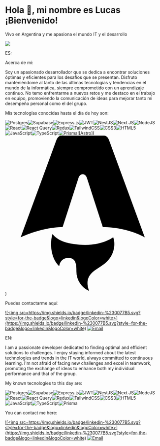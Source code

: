 <h1>Hola 👋, mi nombre es Lucas ¡Bienvenido!</h1>

<p>Vivo en Argentina y me apasiona el mundo IT y el desarrollo</p>

![](https://github.com/Lucas-Ledesma/icons-gif/blob/main/21116158daaeb1459b4ec0758505e1ad.gif)


ES:

Acerca de mi:

Soy un apasionado desarrollador que se dedica a encontrar soluciones óptimas y eficientes para los desafíos que se presentan. Disfruto manteniéndome al tanto de las últimas tecnologías y tendencias en el mundo de la informática, siempre comprometido con un aprendizaje continuo. No temo enfrentarme a nuevos retos y me destaco en el trabajo en equipo, promoviendo la comunicación de ideas para mejorar tanto mi desempeño personal como el del grupo.

Mis tecnologías conocidas hasta el día de hoy son: 

![Postgres](https://img.shields.io/badge/postgres-%23316192.svg?style=for-the-badge&logo=postgresql&logoColor=white)![Supabase](https://img.shields.io/badge/Supabase-3ECF8E?style=for-the-badge&logo=supabase&logoColor=white)![Express.js](https://img.shields.io/badge/express.js-%23404d59.svg?style=for-the-badge&logo=express&logoColor=%2361DAFB)![JWT](https://img.shields.io/badge/JWT-black?style=for-the-badge&logo=JSON%20web%20tokens)![NestJS](https://img.shields.io/badge/nestjs-%23E0234E.svg?style=for-the-badge&logo=nestjs&logoColor=white)![Next JS](https://img.shields.io/badge/Next-black?style=for-the-badge&logo=next.js&logoColor=white)![NodeJS](https://img.shields.io/badge/node.js-6DA55F?style=for-the-badge&logo=node.js&logoColor=white)![React](https://img.shields.io/badge/react-%2320232a.svg?style=for-the-badge&logo=react&logoColor=%2361DAFB)![React Query](https://img.shields.io/badge/-React%20Query-FF4154?style=for-the-badge&logo=react%20query&logoColor=white)![Redux](https://img.shields.io/badge/redux-%23593d88.svg?style=for-the-badge&logo=redux&logoColor=white)![TailwindCSS](https://img.shields.io/badge/tailwindcss-%2338B2AC.svg?style=for-the-badge&logo=tailwind-css&logoColor=white)![CSS3](https://img.shields.io/badge/css3-%231572B6.svg?style=for-the-badge&logo=css3&logoColor=white)![HTML5](https://img.shields.io/badge/html5-%23E34F26.svg?style=for-the-badge&logo=html5&logoColor=white)![JavaScript](https://img.shields.io/badge/javascript-%23323330.svg?style=for-the-badge&logo=javascript&logoColor=%23F7DF1E)![TypeScript](https://img.shields.io/badge/typescript-%23007ACC.svg?style=for-the-badge&logo=typescript&logoColor=white)![Prisma](https://img.shields.io/badge/Prisma-3982CE?style=for-the-badge&logo=Prisma&logoColor=white)![Astro](<svg role="img" viewBox="0 0 24 24" xmlns="http://www.w3.org/2000/svg"><title>Astro</title><path d="M8.358 20.162c-1.186-1.07-1.532-3.316-1.038-4.944.856 1.026 2.043 1.352 3.272 1.535 1.897.283 3.76.177 5.522-.678.202-.098.388-.229.608-.36.166.473.209.95.151 1.437-.14 1.185-.738 2.1-1.688 2.794-.38.277-.782.525-1.175.787-1.205.804-1.531 1.747-1.078 3.119l.044.148a3.158 3.158 0 0 1-1.407-1.188 3.31 3.31 0 0 1-.544-1.815c-.004-.32-.004-.642-.048-.958-.106-.769-.472-1.113-1.161-1.133-.707-.02-1.267.411-1.415 1.09-.012.053-.028.104-.045.165h.002zm-5.961-4.445s3.24-1.575 6.49-1.575l2.451-7.565c.092-.366.36-.614.662-.614.302 0 .57.248.662.614l2.45 7.565c3.85 0 6.491 1.575 6.491 1.575L16.088.727C15.93.285 15.663 0 15.303 0H8.697c-.36 0-.615.285-.784.727l-5.516 14.99z"/></svg>)

Puedes contactarme aquí:

<a href=https://www.linkedin.com/in/lucas-fidel-ledesma>![<img src=https://img.shields.io/badge/linkedin-%230077B5.svg?style=for-the-badge&logo=linkedin&logoColor=white>](https://img.shields.io/badge/linkedin-%230077B5.svg?style=for-the-badge&logo=linkedin&logoColor=white)<a> [![Email](https://img.shields.io/badge/email-%23D14836.svg?style=for-the-badge&logo=gmail&logoColor=white)](mailto:lucasfidel99@gmail.com) 

EN:

I am a passionate developer dedicated to finding optimal and efficient solutions to challenges. I enjoy staying informed about the latest technologies and trends in the IT world, always committed to continuous learning. I'm not afraid of facing new challenges and excel in teamwork, promoting the exchange of ideas to enhance both my individual performance and that of the group.

My known tecnologies to this day are:

![Postgres](https://img.shields.io/badge/postgres-%23316192.svg?style=for-the-badge&logo=postgresql&logoColor=white)![Supabase](https://img.shields.io/badge/Supabase-3ECF8E?style=for-the-badge&logo=supabase&logoColor=white)![Express.js](https://img.shields.io/badge/express.js-%23404d59.svg?style=for-the-badge&logo=express&logoColor=%2361DAFB)![JWT](https://img.shields.io/badge/JWT-black?style=for-the-badge&logo=JSON%20web%20tokens)![NestJS](https://img.shields.io/badge/nestjs-%23E0234E.svg?style=for-the-badge&logo=nestjs&logoColor=white)![Next JS](https://img.shields.io/badge/Next-black?style=for-the-badge&logo=next.js&logoColor=white)![NodeJS](https://img.shields.io/badge/node.js-6DA55F?style=for-the-badge&logo=node.js&logoColor=white)![React](https://img.shields.io/badge/react-%2320232a.svg?style=for-the-badge&logo=react&logoColor=%2361DAFB)![React Query](https://img.shields.io/badge/-React%20Query-FF4154?style=for-the-badge&logo=react%20query&logoColor=white)![Redux](https://img.shields.io/badge/redux-%23593d88.svg?style=for-the-badge&logo=redux&logoColor=white)![TailwindCSS](https://img.shields.io/badge/tailwindcss-%2338B2AC.svg?style=for-the-badge&logo=tailwind-css&logoColor=white)![CSS3](https://img.shields.io/badge/css3-%231572B6.svg?style=for-the-badge&logo=css3&logoColor=white)![HTML5](https://img.shields.io/badge/html5-%23E34F26.svg?style=for-the-badge&logo=html5&logoColor=white)![JavaScript](https://img.shields.io/badge/javascript-%23323330.svg?style=for-the-badge&logo=javascript&logoColor=%23F7DF1E)![TypeScript](https://img.shields.io/badge/typescript-%23007ACC.svg?style=for-the-badge&logo=typescript&logoColor=white)![Prisma](https://img.shields.io/badge/Prisma-3982CE?style=for-the-badge&logo=Prisma&logoColor=white)

You can contact me here: 

<a href=https://www.linkedin.com/in/lucas-fidel-ledesma>![<img src=https://img.shields.io/badge/linkedin-%230077B5.svg?style=for-the-badge&logo=linkedin&logoColor=white>](https://img.shields.io/badge/linkedin-%230077B5.svg?style=for-the-badge&logo=linkedin&logoColor=white)<a> [![Email](https://img.shields.io/badge/email-%23D14836.svg?style=for-the-badge&logo=gmail&logoColor=white)](mailto:lucasfidel99@gmail.com) 
